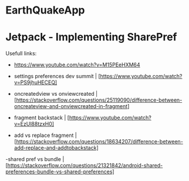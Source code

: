 # EarthQuakeApp
# Jetpack - Implementing SharePref 

Usefull links:

- https://www.youtube.com/watch?v=M15PEeHXM64

- settings preferences dev summit | [https://www.youtube.com/watch?v=PS9jhuHECEQ]

- oncreatedview vs onviewcreated | [https://stackoverflow.com/questions/25119090/difference-between-oncreateview-and-onviewcreated-in-fragment]

- fragment backstack | [https://www.youtube.com/watch?v=EzUl88tzxH0]

- add vs replace fragment | [https://stackoverflow.com/questions/18634207/difference-between-add-replace-and-addtobackstack]

-shared pref vs bundle | [https://stackoverflow.com/questions/21321842/android-shared-preferences-bundle-vs-shared-preferences]
